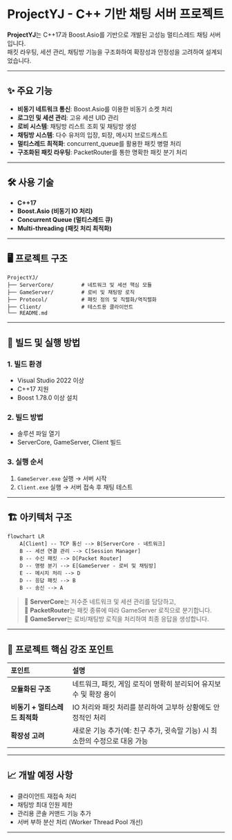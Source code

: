 
# ProjectYJ - C++ 기반 채팅 서버 프로젝트

**ProjectYJ**는 C++17과 Boost.Asio를 기반으로 개발된 고성능 멀티스레드 채팅 서버입니다.  
패킷 라우팅, 세션 관리, 채팅방 기능을 구조화하여 확장성과 안정성을 고려하여 설계되었습니다.

---

## ✨ 주요 기능

- **비동기 네트워크 통신**: Boost.Asio를 이용한 비동기 소켓 처리
- **로그인 및 세션 관리**: 고유 세션 UID 관리
- **로비 시스템**: 채팅방 리스트 조회 및 채팅방 생성
- **채팅방 시스템**: 다수 유저의 입장, 퇴장, 메시지 브로드캐스트
- **멀티스레드 최적화**: concurrent_queue를 활용한 패킷 병렬 처리
- **구조화된 패킷 라우팅**: PacketRouter를 통한 명확한 패킷 분기 처리

---

## 🛠 사용 기술

- **C++17**
- **Boost.Asio (비동기 IO 처리)**
- **Concurrent Queue (멀티스레드 큐)**
- **Multi-threading (패킷 처리 최적화)**

---

## 🖥️ 프로젝트 구조

```plaintext
ProjectYJ/
├── ServerCore/         # 네트워크 및 세션 핵심 모듈
├── GameServer/         # 로비 및 채팅방 로직
├── Protocol/           # 패킷 정의 및 직렬화/역직렬화
├── Client/             # 테스트용 클라이언트
└── README.md
```

---

## 🚀 빌드 및 실행 방법

### 1. 빌드 환경

- Visual Studio 2022 이상
- C++17 지원
- Boost 1.78.0 이상 설치

### 2. 빌드 방법

- 솔루션 파일 열기
- ServerCore, GameServer, Client 빌드

### 3. 실행 순서

1. `GameServer.exe` 실행 → 서버 시작
2. `Client.exe` 실행 → 서버 접속 후 채팅 테스트

---

## 🏗️ 아키텍처 구조

```mermaid
flowchart LR
    A[Client] -- TCP 통신 --> B[ServerCore - 네트워크]
    B -- 세션 연결 관리 --> C[Session Manager]
    B -- 수신 패킷 --> D[Packet Router]
    D -- 명령 분기 --> E[GameServer - 로비 및 채팅방]
    E -- 메시지 처리 --> D
    D -- 응답 패킷 --> B
    B -- 송신 --> A
```

> 🔹 **ServerCore**는 저수준 네트워크 및 세션 관리를 담당하고,  
> 🔹 **PacketRouter**는 패킷 종류에 따라 GameServer 로직으로 분기합니다.  
> 🔹 **GameServer**는 로비/채팅방 로직을 처리하여 최종 응답을 생성합니다.

---

## 🎯 프로젝트 핵심 강조 포인트

| 포인트            | 설명 |
|:-------------------|:-----|
| **모듈화된 구조**    | 네트워크, 패킷, 게임 로직이 명확히 분리되어 유지보수 및 확장 용이 |
| **비동기 + 멀티스레드 최적화** | IO 처리와 패킷 처리를 분리하여 고부하 상황에도 안정적인 처리 |
| **확장성 고려** | 새로운 기능 추가(예: 친구 추가, 귓속말 기능) 시 최소한의 수정으로 대응 가능 |

---

## 📈 개발 예정 사항

- 클라이언트 재접속 처리
- 채팅방 최대 인원 제한
- 관리용 콘솔 커맨드 기능 추가
- 서버 부하 분산 처리 (Worker Thread Pool 개선)

---
